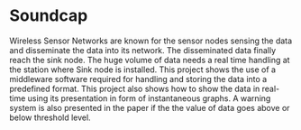 # Soundcap
Wireless Sensor Networks are known for the sensor nodes sensing the data and disseminate the data into its network. The disseminated data finally reach the sink node. The huge volume of data needs a real time handling at the station where Sink node is installed. This project shows the use of a middleware software required for handling and storing the data into a predefined format. This project also shows how to show the data in real-time using its presentation in form of instantaneous graphs. A warning system is also presented in the paper if the the value of data goes above or below threshold level.
